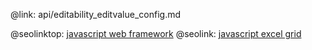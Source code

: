 @link: api/editability_editvalue_config.md

@seolinktop: [javascript web framework](https://webix.com)
@seolink: [javascript excel grid](https://webix.com/widget/excel_viewer/)